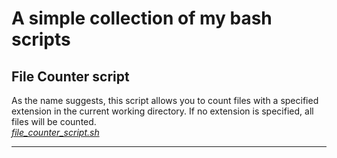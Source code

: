 # A simple collection of my bash scripts

## File Counter script
As the name suggests, this script allows you to count files with a specified extension in the current working directory. If no extension is specified, all files will be counted.\
[*file_counter_script.sh*](https://github.com/kbob6980/Bash_scripts/blob/main/file_counter_script.sh)

***
